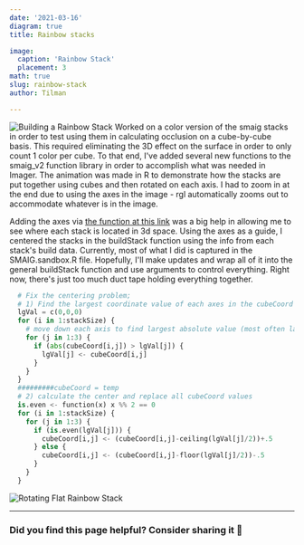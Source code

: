 ```yaml
---
date: '2021-03-16'
diagram: true
title: Rainbow stacks

image:
  caption: 'Rainbow Stack'
  placement: 3
math: true
slug: rainbow-stack
author: Tilman

---     
```


![Building a Rainbow Stack](/post/rainbow_rotation.gif) 
Worked on a color version of the smaig stacks in order to test using them in calculating occlusion on a cube-by-cube basis. This required eliminating the 3D effect on the surface in order to only count 1 color per cube. 
To that end, I've added several new functions to the smaig_v2 function library in order to accomplish what was needed in Imager. The animation was made in R to demonstrate how the stacks are put together using cubes and then rotated on each axis. I had to zoom in at the end due to using the axes in the image - rgl automatically zooms out to accommodate whatever is in the image.

Adding the axes via [the function at this link](http://www.sthda.com/english/wiki/a-complete-guide-to-3d-visualization-device-system-in-r-r-software-and-data-visualization#rgl_add_axes-a-custom-function-to-add-x-y-and-z-axes) was a big help in allowing me to see where each stack is located in 3d space. Using the axes as a guide, I centered the stacks in the buildStack function using the info from each stack's build data. Currently, most of what I did is captured in the SMAIG.sandbox.R file. Hopefully, I'll make updates and wrap all of it into the general buildStack function and use arguments to control everything. Right now, there's just too much duct tape holding everything together.



```python
  # Fix the centering problem; 
  # 1) Find the largest coordinate value of each axes in the cubeCoord matrix
  lgVal = c(0,0,0)
  for (i in 1:stackSize) {
    # move down each axis to find largest absolute value (most often last value, but not always)
    for (j in 1:3) {
      if (abs(cubeCoord[i,j]) > lgVal[j]) {
        lgVal[j] <- cubeCoord[i,j]
      }
    }
  }
  #########cubeCoord = temp
  # 2) calculate the center and replace all cubeCoord values
  is.even <- function(x) x %% 2 == 0
  for (i in 1:stackSize) {
    for (j in 1:3) {
      if (is.even(lgVal[j])) { 
        cubeCoord[i,j] <- (cubeCoord[i,j]-ceiling(lgVal[j]/2))+.5
      } else {
        cubeCoord[i,j] <- (cubeCoord[i,j]-floor(lgVal[j]/2))-.5
      }
    }
  }
```
![Rotating Flat Rainbow Stack](/post/SM_3d_FlatSpin.gif)

___

### Did you find this page helpful? Consider sharing it 🙌
